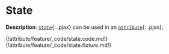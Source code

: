# State

__Description__: [`state`](./../state/general.md){: .pjax} can be used in an [`attribute`](./../attribute/general.md){: .pjax}.

{!attribute/feature/_code/state.code.md!}
{!attribute/feature/_code/state.fixture.md!}

<div class="end"></div>

